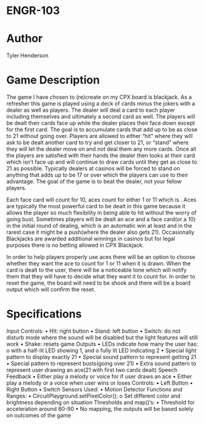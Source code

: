 # ENGR-103

# Author
Tyler Henderson

# Game Description
The game I have chosen to (re)create on my CPX board is blackjack. As a refresher this game is played using a deck of cards minus the jokers with a dealer as well as players. The dealer will deal a card to each player including themselves and ultimately a second card as well. The players will be dealt their cards face up while the dealer places their face down except for the first card. The goal is to accumulate cards that add up to be as close to 21 without going over. Players are allowed to either “hit” where they will ask to be dealt another card to try and get closer to 21, or “stand” where they will let the dealer move on and not deal them any more cards. Once all the players are satisfied with their hands the dealer then looks at their card which isn’t face up and will continue to draw cards until they get as close to 21 as possible. Typically dealers at casinos will be forced to stand on anything that adds up to be 17 or over which the players can use to their advantage. The goal of the game is to beat the dealer, not your fellow players.

Each face card will count for 10, aces count for either 1 or 11 which is . Aces are typically the most powerful card to be dealt in this game because it allows the player so much flexibility in being able to hit without the worry of going bust. Sometimes players will be dealt an ace and a face card(or a 10) in the initial round of dealing, which is an automatic win at least and in the rarest case it might be a push(where the dealer also gets 21). Occasionally Blackjacks are awarded additional winnings in casinos but for legal purposes there is no betting allowed in CPX Blackjack.

In order to help players properly use aces there will be an option to choose whether they want the ace to count for 1 or 11 when it is drawn. When the card is dealt to the user, there will be a noticeable tone which will notify them that they will have to decide what they want it to count for.
In order to reset the game, the board will need to be shook and there will be a board output which will confirm the reset.

# Specifications
Input Controls:
•	Hit: right button
•	Stand: left button
•	Switch: do not disturb mode where the sound will be disabled but the light features will still work
•	Shake: resets game
Outputs
•	LEDs indicate how many the user has:
o	with a half-lit LED showing 1, and 
o	fully lit LED indicating 2
•	Special light pattern to display exactly 21
•	Special sound pattern to represent getting 21
•	Special pattern to represent busts(going over 21)
•	Extra sound pattern to represent user drawing an ace(21 with first two cards dealt)
Speech Feedback
•	Either play a melody or voice for if user draws an ace
•	Either play a melody or a voice when user wins or loses
Controls:
•	Left Button
•	Right Button
•	Switch
Sensors Used:
•	Motion Detector
Functions and Ranges:
•	CircuitPlayground.setPixelColor();
o	Set different color and brightness depending on situation
Thresholds and map()’s:
•	Threshold for acceleration around 80-90
•	No mapping, the outputs will be based solely on outcomes of the game
